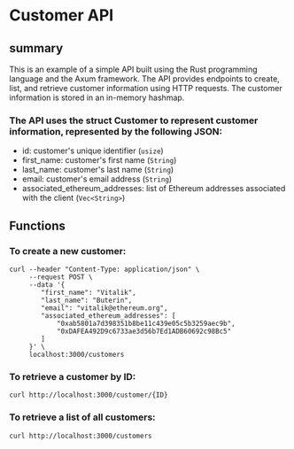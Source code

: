 # Customer API
## summary
This is an example of a simple API built using the Rust programming language and the Axum framework. The API provides endpoints to create, list, and retrieve customer information using HTTP requests. The customer information is stored in an in-memory hashmap.

### The API uses the struct Customer to represent customer information, represented by the following JSON:

- id: customer's unique identifier (`usize`)
- first_name: customer's first name (`String`)
- last_name: customer's last name (`String`)
- email: customer's email address (`String`)
- associated_ethereum_addresses: list of Ethereum addresses associated with the client (`Vec<String>`)

## Functions
### To create a new customer:
```
curl --header "Content-Type: application/json" \
     --request POST \
     --data '{
        "first_name": "Vitalik",
        "last_name": "Buterin",
        "email": "vitalik@ethereum.org",
        "associated_ethereum_addresses": [
            "0xab5801a7d398351b8be11c439e05c5b3259aec9b",
            "0xDAFEA492D9c6733ae3d56b7Ed1ADB60692c98Bc5"
        ]
     }' \
     localhost:3000/customers
```
### To retrieve a customer by ID:

```
curl http://localhost:3000/customer/{ID} 
```
### To retrieve a list of all customers:
```
curl http://localhost:3000/customers
```
